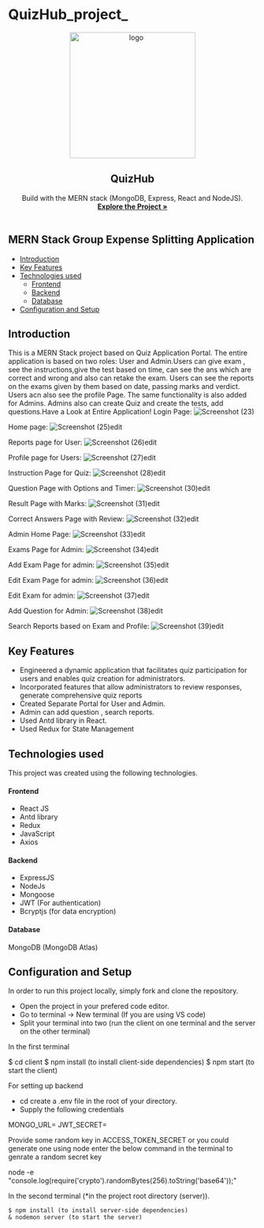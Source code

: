 # QuizHub_project_
<div align="center">
  <a href="https://github.com/Yashg5311/QuizHub_project_">
    <img width="255" alt="logo" src="https://github.com/Yashg5311/QuizHub_project_/assets/91370994/e512e2d5-21ce-4eb6-a0bb-274ad6585922">
  </a>

  <h2 align="center">QuizHub</h2>

  <p align="center">
    Build with the MERN stack (MongoDB, Express, React and NodeJS).
    <br />
    <a href="https://github.com/Yashg5311/travelworld-project"><strong>Explore the Project »</strong></a>
    <br />
    <br />
  </p>
</div>


## MERN Stack Group Expense Splitting Application

  * [Introduction](#introduction)
  * [Key Features](#key-features)
  * [Technologies used](#technologies-used)
      - [Frontend](#frontend)
      - [Backend](#backend)
      - [Database](#database)
  * [Configuration and Setup](#configuration-and-setup)
  


## Introduction
This is a MERN Stack project based on Quiz Application Portal. The entire application is based on two roles: User and Admin.Users can give exam , see the instructions,give the test based on time, can see the ans which are correct and wrong and also can retake the exam. Users can see the reports on the exams given by them based on date, passing marks and verdict.
Users acn also see the profile Page. The same functionality is also added for Admins. Admins also can create Quiz and create the tests, add questions.Have a Look at Entire Application!
Login Page:
![Screenshot (23)](https://github.com/Yashg5311/QuizHub_project_/assets/91370994/cee82063-3f73-4d81-82bc-ab68da19fc96)

Home page:
![Screenshot (25)edit](https://github.com/Yashg5311/QuizHub_project_/assets/91370994/2cde1ef3-9071-4b6b-a8ff-564bb18ae7c8)

Reports page for User:
![Screenshot (26)edit](https://github.com/Yashg5311/QuizHub_project_/assets/91370994/a6312a1c-e63d-463d-8206-36b6452ae7e4)

Profile page for Users:
![Screenshot (27)edit](https://github.com/Yashg5311/QuizHub_project_/assets/91370994/7f62243f-3e3a-4712-897a-8d6f84025e7f)

Instruction Page for Quiz:
![Screenshot (28)edit](https://github.com/Yashg5311/QuizHub_project_/assets/91370994/ecdb6a73-c4c5-40b6-aabb-226041b8525b)

Question Page with Options and Timer:
![Screenshot (30)edit](https://github.com/Yashg5311/QuizHub_project_/assets/91370994/a259d8b3-796e-4177-8e07-674fed180617)

Result Page with Marks:
![Screenshot (31)edit](https://github.com/Yashg5311/QuizHub_project_/assets/91370994/fde47348-f0a3-4ce1-b579-b2fa0ca9762b)

Correct Answers Page with Review:
![Screenshot (32)edit](https://github.com/Yashg5311/QuizHub_project_/assets/91370994/e6b80396-72e4-48b8-b530-3c4e26ef4558)

Admin Home Page:
![Screenshot (33)edit](https://github.com/Yashg5311/QuizHub_project_/assets/91370994/efee5b9e-a24d-409b-9445-5e84a886560b)

Exams Page for Admin:
![Screenshot (34)edit](https://github.com/Yashg5311/QuizHub_project_/assets/91370994/5c1d4dd4-8fd5-4611-a1b8-40956b81a9a2)

Add Exam Page for admin:
![Screenshot (35)edit](https://github.com/Yashg5311/QuizHub_project_/assets/91370994/1c674b28-477f-449e-bb6e-465121fac31d)

Edit Exam Page for admin:
![Screenshot (36)edit](https://github.com/Yashg5311/QuizHub_project_/assets/91370994/0155c6fb-7598-4fa3-8029-bcec44b9ccd4)

Edit Exam for admin:
![Screenshot (37)edit](https://github.com/Yashg5311/QuizHub_project_/assets/91370994/f99eefed-b4ec-4461-bee7-bf0cc9307d58)

Add Question for Admin:
![Screenshot (38)edit](https://github.com/Yashg5311/QuizHub_project_/assets/91370994/6c53780b-2c18-4536-a820-dd124d60dabc)

Search Reports based on Exam and Profile:
![Screenshot (39)edit](https://github.com/Yashg5311/QuizHub_project_/assets/91370994/4359c168-4281-472f-a49d-c7e8e7a6cee1)

## Key Features
- Engineered a dynamic application that facilitates quiz participation for users and enables quiz creation for
administrators.
- Incorporated features that allow administrators to review responses, generate comprehensive quiz reports
- Created Separate Portal for User and Admin.
- Admin can add question , search reports.
- Used Antd library in React.
- Used Redux for State Management


## Technologies used
This project was created using the following technologies.

#### Frontend

- React JS
- Antd library
- Redux
- JavaScript
- Axios

#### Backend

- ExpressJS
- NodeJs
- Mongoose
- JWT (For authentication)
- Bcryptjs (for data encryption)

#### Database
MongoDB (MongoDB Atlas)

## Configuration and Setup
In order to run this project locally, simply fork and clone the repository. 
- Open the project in your prefered code editor.
- Go to terminal -> New terminal (If you are using VS code)
- Split your terminal into two (run the client on one terminal and the server on the other terminal)

In the first terminal

$ cd client
$ npm install (to install client-side dependencies)
$ npm start (to start the client)


For setting up backend
- cd create a .env file in the root of your directory.
- Supply the following credentials

MONGO_URL=
JWT_SECRET=





Provide some random key in ACCESS_TOKEN_SECRET or you could generate one using node enter the below command in the terminal to genrate a random secret key 


node -e "console.log(require('crypto').randomBytes(256).toString('base64'));"


In the second terminal (*in the project root directory (server)).

```
$ npm install (to install server-side dependencies)
& nodemon server (to start the server)
